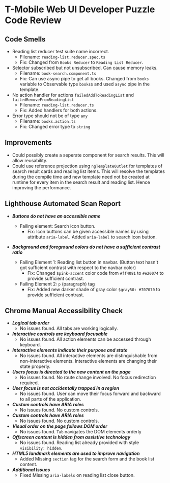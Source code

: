# T-Mobile Web UI Developer Puzzle Code Review

## Code Smells

- Reading list reducer test suite name incorrect.
    - Filename: `reading-list.reducer.spec.ts`
    - Fix: Changed from `Books Reducer` to `Reading List Reducer`.
- Selector subscribed but not unsubscribed. Can cause memory leaks.
    - Filename: `book-search.component.ts`
    - Fix: Can use async pipe to get all books. Changed from `books` variable to Observable type `books$` and used `async` pipe in the template.
- No action handler for actions `failedAddToReadingList` and `failedRemoveFromReadingList`
    - Filename: `reading-list.reducer.ts`
    - Fix: Added handlers for both actions.
- Error type should not be of type `any`
    - Filename: `books.action.ts`
    - Fix: Changed error type to `string`

## Improvements

- Could possibly create a seperate component for search results. This will allow reusability.
- Could use reference projection using `ngTemplateOutlet` for templates of search result cards and reading list items. This will resolve the templates during the compile time and new template need not be created at runtime for every item in the search result and reading list. Hence improving the performance.

## Lighthouse Automated Scan Report

- ***Buttons do not have an accessible name***
    - Failing element: Search icon button.
        - Fix: Icon buttons can be given accessible names by using attribute `aria-label`. Added `aria-label` to search icon button.

- ***Background and foreground colors do not have a sufficient contrast ratio***
    - Failing Element 1: Reading list button in navbar. (Button text hasn't got sufficient contrast with respect to the navbar color)
        - Fix: Changed `$pink-accent` color code from `#ff4081` to `#e20074` to provide sufficient contrast.
    - Failing Element 2: `p` (paragraph) tag
        - Fix: Added new darker shade of gray color `$gray50: #707070` to provide sufficient contrast.

## Chrome Manual Accessibility Check

- ***Logical tab order***
    - No issues found. All tabs are working logically.
- ***Interactive controls are keyboard focusable***
    - No issues found. All action elements can be accessed through keyboard.
- ***Interactive elements indicate their purpose and state***
    - No issues found. All interactive elements are distinguishable from non-interactive elements. Interactive elements are changing their state properly.
- ***Users focus is directed to the new content on the page***
    - No issues found. No route change involved. No focus redirection required.
- ***User focus is not accidentally trapped in a region***
    - No issues found. User can move their focus forward and backward to all parts of the application.
- ***Custom controls have ARIA roles***
    - No issues found. No custom controls.
- ***Custom controls have ARIA roles***
    - No issues found. No custom controls.
- ***Visual order on the page follows DOM order***
    - No issues found. `Tab` navigates the DOM elements orderly
- ***Offscreen content is hidden from assistive technology***
    - No issues found. Reading list already provided with style `visibility: hidden`.
- ***HTML5 landmark elements are used to improve navigation***
    - Added Missing `section` tag for the search form and the book list content.
- ***Additional Issues***
    - Fixed Missing `aria-labels` on reading list close button.